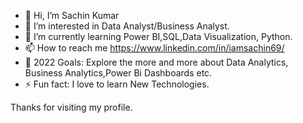 - 👋 Hi, I’m Sachin Kumar
- 👀 I’m interested in Data Analyst/Business Analyst.
- 🌱 I’m currently learning Power BI,SQL,Data Visualization, Python.
- 📫 How to reach me https://www.linkedin.com/in/iamsachin69/
- 🥅 2022 Goals: Explore the more and more about Data Analytics, Business Analytics,Power Bi Dashboards etc.
- ⚡ Fun fact: I love to learn New Technologies.

Thanks for visiting my profile.

<!---
Sachinkumar69/Sachinkumar69 is a ✨ special ✨ repository because its `README.md` (this file) appears on your GitHub profile.
You can click the Preview link to take a look at your changes.
--->
